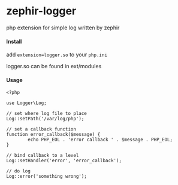 # zephir-logger
php extension for simple log written by zephir

#### Install

add ``extension=logger.so`` to your ``php.ini``

logger.so can be found in ext/modules

#### Usage

```
<?php

use Logger\Log;

// set where log file to place
Log::setPath('/var/log/php');

// set a callback function
function error_callback($message) {
	    echo PHP_EOL . 'error callback ' . $message . PHP_EOL;
}

// bind callback to a level
Log::setHandler('error', 'error_callback');

// do log
Log::error('something wrong');
```
